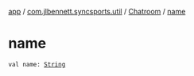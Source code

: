 [app](../../index.md) / [com.jlbennett.syncsports.util](../index.md) / [Chatroom](index.md) / [name](./name.md)

# name

`val name: `[`String`](https://kotlinlang.org/api/latest/jvm/stdlib/kotlin/-string/index.html)